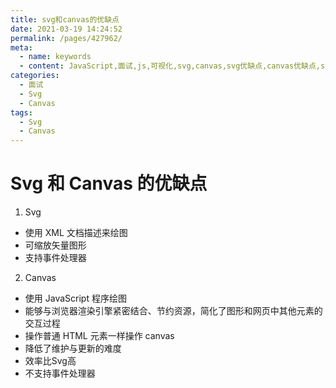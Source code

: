 ```yaml
---
title: svg和canvas的优缺点
date: 2021-03-19 14:24:52
permalink: /pages/427962/
meta:
  - name: keywords
  - content: JavaScript,面试,js,可视化,svg,canvas,svg优缺点,canvas优缺点,svg和canvas比较
categories:
  - 面试
  - Svg
  - Canvas
tags:
  - Svg
  - Canvas
---
```


# Svg 和 Canvas 的优缺点

1. Svg

- 使用 XML 文档描述来绘图
- 可缩放矢量图形
- 支持事件处理器

2. Canvas

- 使用 JavaScript 程序绘图
- 能够与浏览器渲染引擎紧密结合、节约资源，简化了图形和网页中其他元素的交互过程
- 操作普通 HTML 元素一样操作 canvas
- 降低了维护与更新的难度
- 效率比Svg高
- 不支持事件处理器

